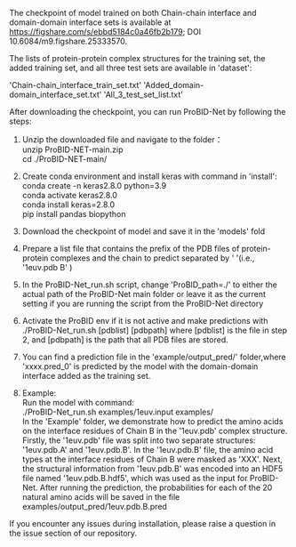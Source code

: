 The checkpoint of model trained on both Chain-chain interface and domain-domain interface sets is available at https://figshare.com/s/ebbd5184c0a46fb2b179; DOI 10.6084/m9.figshare.25333570.

The lists of protein-protein complex structures for the training set, the added training set, and all three test sets are available in 'dataset':

'Chain-chain_interface_train_set.txt'
'Added_domain-domain_interface_set.txt'
'All_3_test_set_list.txt'

After downloading the checkpoint, you can run ProBID-Net by following the steps:

1. Unzip the downloaded file and navigate to the folder：  
   unzip ProBID-NET-main.zip  
   cd ./ProBID-NET-main/

2. Create conda environment and install keras with command in 'install':  
   conda create -n keras2.8.0 python=3.9   
   conda activate keras2.8.0  
   conda install keras=2.8.0  
   pip install pandas biopython  

3. Download the checkpoint of model and save it in the 'models' fold
   
4. Prepare a list file that contains the prefix of the PDB files of protein-protein complexes and
   the chain to predict separated by '  '(i.e., '1euv.pdb  B' )

5. In the ProBID-Net_run.sh script, change 'ProBID_path=./' to either the actual path of the ProBID-Net main folder
   or leave it as the current setting if you are running the script from the ProBID-Net directory

6. Activate the ProBID env if it is not active and make predictions with
  ./ProBID-Net_run.sh [pdblist] [pdbpath]
   where [pdblist] is the file in step 2, and [pdbpath] is the path that all PDB files are stored.
   
7. You can find a prediction file in the 'example/output_pred/' folder,where 'xxxx.pred_0' is 
   predicted by the model with the domain-domain interface added as the training set.

8. Example:  
Run the model with command:  
   ./ProBID-Net_run.sh examples/1euv.input examples/  
In the 'Example' folder, we demonstrate how to predict the amino acids on the interface residues of Chain B in the '1euv.pdb' complex structure.
Firstly, the '1euv.pdb' file was split into two separate structures: '1euv.pdb.A' and '1euv.pdb.B'.   In the '1euv.pdb.B' file, the amino acid types 
at the interface residues of Chain B were masked as 'XXX'.
Next, the structural information from '1euv.pdb.B' was encoded into an HDF5 file named '1euv.pdb.B.hdf5', which was used as the input for ProBID-Net.
After running the prediction, the probabilities for each of the 20 natural amino acids will be saved in the file examples/output_pred/1euv.pdb.B.pred

If you encounter any issues during installation, please raise a question in the issue section of our repository.



